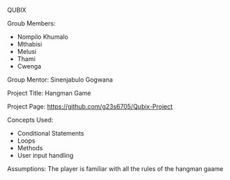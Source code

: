 QUBIX

Groub Members:
- Nompilo Khumalo
- Mthabisi
- Melusi
- Thami
- Cwenga

Group Mentor:
Sinenjabulo Gogwana

Project Title:
Hangman Game 

Project Page:
https://github.com/g23s6705/Qubix-Project

Concepts Used:
- Conditional Statements
- Loops
- Methods
- User input handling

Assumptions:
The player is familiar with all the rules of the hangman gaame
